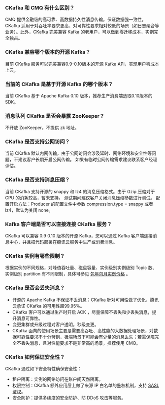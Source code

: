 ### CKafka 和 CMQ 有什么区别？
CMQ 提供金融级的高可靠、高数据持久性消息传输，保证数据强一致性。
CKafka 适用于对吞吐率要求更高、对可靠性要求相对较低的场景（如日志聚合等业务）。此外，CKafka 完美兼容 Kafka 的老用户，可以做到零迁移成本，实例完全独占。

### CKafka 兼容哪个版本的开源 Kafka？
目前 CKafka 服务可以完美兼容0.9-0.10版本的开源 Kafka API，实现用户零成本上云。

### 当前的 CKafka 是基于开源 Kafka 的哪个版本？
当前 CKafka 基于 Apache Kafka 0.10 版本，推荐生产消费端选取0.10版本的 SDK。

### 消息队列 CKafka 是否会暴露 ZooKeeper？
不开放 ZooKeeper，不提供 zk 地址。

### CKafka 是否支持公网访问？
当前 CKafka 默认内网传输，由于公网访问会涉及延时、网络环境和安全性等问题，不建议客户长期开启公网传输。
如果有临时公网传输需求建议联系客户经理评估。

### CKafka 是否支持消息压缩？
当前 CKafka 支持开源的 snappy 和 lz4 的消息压缩格式。由于 Gzip 压缩对于 CPU 的消耗较高，暂未支持。
测试期间建议客户关闭消息压缩参数进行测试。
配置开启方法：Producer 的配置文件中参数 compression.type = snappy 或者 lz4，默认为关闭 none。


### Kafka 客户端是否可以直接连接 CKafka 服务？
CKafka 可以兼容 0.9 0.10 版本的开源 Kafka，您可以通过 Kafka 客户端连接消息中心，并且把代码部署在腾讯云服务中生产或消费消息。

### CKafka 实例有哪些限制？
根据实例的不同规格，对峰值吞吐量、磁盘容量、实例级别实例级别 Topic 数、实例级别 partition 有不同限制，具体可参见 [包年包月实例价格](https://cloud.tencent.com/document/product/597/11745#.E5.8C.85.E5.B9.B4.E5.8C.85.E6.9C.88.E5.AE.9E.E4.BE.8B.E4.BB.B7.E6.A0.BC) 。




### CKafka 是否会丢失消息？
- 开源的 Apache Kafka 不保证不丢消息；CKafka 针对可用性做了优化，腾讯云承诺 CKafka 的可用性超99.95%。
- CKafka 客户可以通过生产时开启 ACK ，尽量保障不丢失和少丢失消息，提升消息可靠性。
- 变更集群或升级过程对客户透明，秒级变更。
- CKafka 面向的使用场景主要是需要高吞吐、高性能的大数据处理场景，对数据可靠性要求不十分苛刻，极端场景下可能会有少量的消息丢失；若需保障完全不丢失消息，且对性能要求不是非常高的场景，推荐使用 CMQ。


### CKafka 如何保证安全性？
CKafka 通过如下安全特性确保安全性：
- 租户隔离：实例的网络访问在账户间天然隔离。
- 权限控制：CKafka 额外应用层上做了来源 IP 白名单的鉴权机制，支持 [SASL 鉴权](https://cloud.tencent.com/document/product/597/31528)。
- 安全防护：提供多纬度的安全防护、防 DDoS 攻击等服务。


